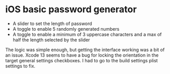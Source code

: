#  iOS basic password generator

* A slider to set the length of password
* A toggle to enable 5 randomly generated numbers
* A toggle to enable a minimum of 3 uppercase characters and a max of half the length selected by the slider

The logic was simple enough, but getting the interface working was a bit of an issue.
Xcode 13 seems to have a bug for locking the orientation in the target general settings checkboxes. I had to go to the build settings plist settings to fix.

